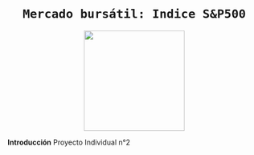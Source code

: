 # <h1 align="center">**`Mercado bursátil: Indice S&P500`**</h1>

<p align='center'>
<img src = 'https://responsive.fxempire.com/v7/_fxempire_/sites/2/sp500-2.jpg?func=cover&q=70&width=500' height = 200>
<p>

**Introducción**
Proyecto Individual n°2
